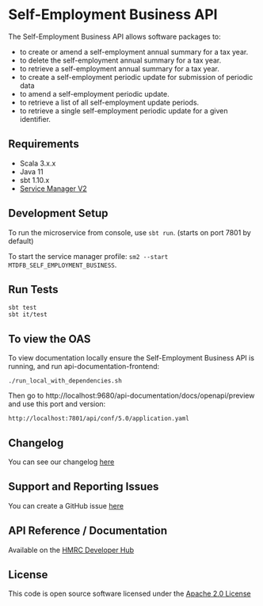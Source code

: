Self-Employment Business API
========================
The Self-Employment Business API allows software packages to:

* to create or amend a self-employment annual summary for a tax year.
* to delete the self-employment annual summary for a tax year.
* to retrieve a self-employment annual summary for a tax year.
* to create a self-employment periodic update for submission of periodic data
* to amend a self-employment periodic update.
* to retrieve a list of all self-employment update periods.
* to retrieve a single self-employment periodic update for a given identifier.

## Requirements

- Scala 3.x.x
- Java 11
- sbt 1.10.x
- [Service Manager V2](https://github.com/hmrc/sm2)

## Development Setup

To run the microservice from console, use `sbt run`. (starts on port 7801 by default)

To start the service manager profile: `sm2 --start MTDFB_SELF_EMPLOYMENT_BUSINESS`.

## Run Tests

```
sbt test
sbt it/test
```

## To view the OAS

To view documentation locally ensure the Self-Employment Business API is running, and run api-documentation-frontend:

```
./run_local_with_dependencies.sh
```

Then go to http://localhost:9680/api-documentation/docs/openapi/preview and use this port and version:

```
http://localhost:7801/api/conf/5.0/application.yaml
```

## Changelog

You can see our changelog [here](https://github.com/hmrc/income-tax-mtd-changelog/wiki)

## Support and Reporting Issues

You can create a GitHub issue [here](https://github.com/hmrc/income-tax-mtd-changelog/issues)

## API Reference / Documentation

Available on
the [HMRC Developer Hub](https://developer.service.hmrc.gov.uk/api-documentation/docs/api/service/self-employment-business-api/1.0)

## License

This code is open source software licensed under
the [Apache 2.0 License]("http://www.apache.org/licenses/LICENSE-2.0.html")
